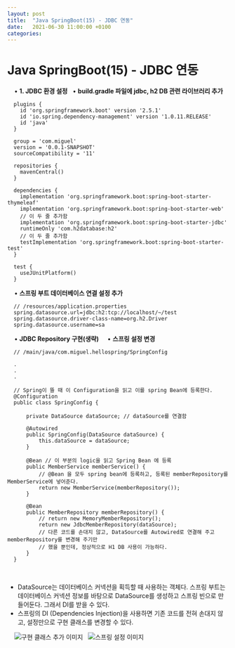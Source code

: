 ```yaml
---
layout: post
title:  "Java SpringBoot(15) - JDBC 연동"
date:   2021-06-30 11:00:00 +0100
categories:
---
```


# Java SpringBoot(15) - JDBC 연동
&nbsp;
&nbsp;
• **1. JDBC 환경 설정**
&nbsp;
• **build.gradle 파일에 jdbc, h2 DB 관련 라이브러리 추가**
```
  plugins {
	id 'org.springframework.boot' version '2.5.1'
	id 'io.spring.dependency-management' version '1.0.11.RELEASE'
	id 'java'
  }

  group = 'com.miguel'
  version = '0.0.1-SNAPSHOT'
  sourceCompatibility = '11'

  repositories {
    mavenCentral()
  }

  dependencies {
    implementation 'org.springframework.boot:spring-boot-starter-thymeleaf'
    implementation 'org.springframework.boot:spring-boot-starter-web'
    // 이 두 줄 추가함
    implementation 'org.springframework.boot:spring-boot-starter-jdbc'
    runtimeOnly 'com.h2database:h2'
    // 이 두 줄 추가함
    testImplementation 'org.springframework.boot:spring-boot-starter-test'
  }

  test {
    useJUnitPlatform()
  }

```
&nbsp;
&nbsp;
• **스프링 부트 데이터베이스 연결 설정 추가**
```
  // /resources/application.properties
  spring.datasource.url=jdbc:h2:tcp://localhost/~/test
  spring.datasource.driver-class-name=org.h2.Driver
  spring.datasource.username=sa
```
&nbsp;
&nbsp;
• **JDBC Repository 구현(생략)**
&nbsp;
&nbsp;
• **스프링 설정 변경**
```
  // /main/java/com.miguel.hellospring/SpringConfig
  
  .
  .
  .

  // Spring이 뜰 때 이 Configuration을 읽고 이를 spring Bean에 등록한다.
  @Configuration
  public class SpringConfig {

      private DataSource dataSource; // dataSource를 연결함

      @Autowired
      public SpringConfig(DataSource dataSource) {
          this.dataSource = dataSource;
      }

      @Bean // 이 부분의 logic을 읽고 Spring Bean 에 등록
      public MemberService memberService() {
          // @Bean 을 모두 spring bean에 등록하고, 등록된 memberRepository를 MemberService에 넣어준다.
          return new MemberService(memberRepository());
      }

      @Bean
      public MemberRepository memberRepository() {
          // return new MemoryMemberRepository();
          return new JdbcMemberRepository(dataSource);
          // 다른 코드를 손대지 않고, DataSource를 Autowired로 연결해 주고 memberRepository를 변경해 주기만
          // 했을 뿐인데, 정상적으로 H1 DB 사용이 가능하다.
      }
  }
```
&nbsp;
- DataSource는 데이터베이스 커넥션을 획득할 때 사용하는 객체다. 스프링 부트는 데이터베이스 커넥션 정보를 바탕으로 DataSource를 생성하고 스프링 빈으로 만들어둔다. 그래서 DI를 받을 수 있다.
- 스프링의 DI (Dependencies Injection)을 사용하면 기존 코드를 전혀 손대지 않고, 설정만으로 구현 클래스를 변경할 수 있다.

&nbsp;
&nbsp;
![구현 클래스 추가 이미지](../../../../assets/images/AddClass.png)
&nbsp;
![스프링 설정 이미지](../../../../assets/images/SpringConfig.png)
&nbsp;